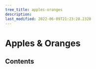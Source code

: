 ```yaml
---
tree_title: apples-oranges
description: 
last_modified: 2022-06-09T21:23:28.2328
---
```


# Apples & Oranges

## Contents
